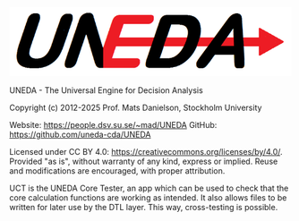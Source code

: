 ![](../Docs/UNEDA.png)

   UNEDA - The Universal Engine for Decision Analysis

   Copyright (c) 2012-2025  Prof. Mats Danielson, Stockholm University

   Website: https://people.dsv.su.se/~mad/UNEDA
   GitHub:  https://github.com/uneda-cda/UNEDA

   Licensed under CC BY 4.0: https://creativecommons.org/licenses/by/4.0/.
   Provided "as is", without warranty of any kind, express or implied.
   Reuse and modifications are encouraged, with proper attribution.

UCT is the UNEDA Core Tester, an app which can be used to check that the core calculation functions are working as intended. It also allows files to be written for later use by the DTL layer. This way, cross-testing is possible.
